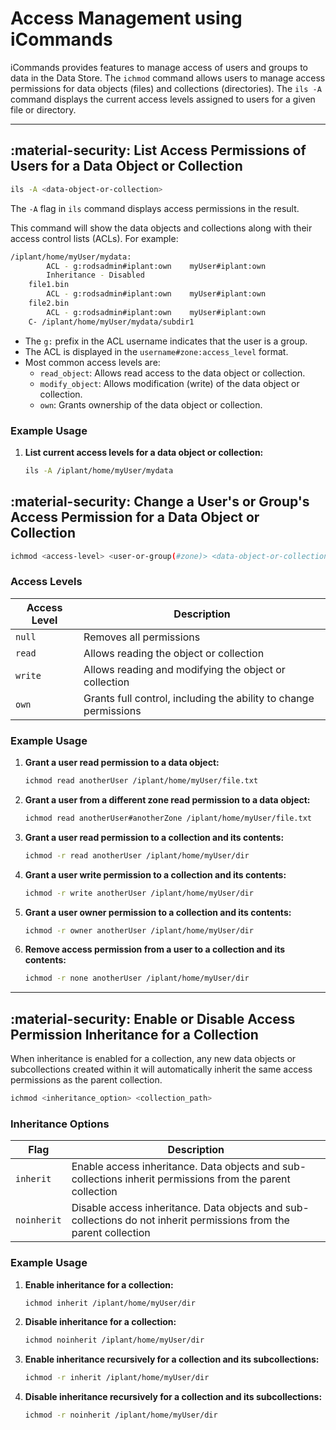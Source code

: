 # Access Management using iCommands

iCommands provides features to manage access of users and groups to data in the Data Store. The `ichmod` command allows users to manage access permissions for data objects (files) and collections (directories). The `ils -A` command displays the current access levels assigned to users for a given file or directory.

---

## :material-security: List Access Permissions of Users for a Data Object or Collection

```sh
ils -A <data-object-or-collection>
```

The `-A` flag in `ils` command displays access permissions in the result.

This command will show the data objects and collections along with their access control lists (ACLs). For example:

```sh
/iplant/home/myUser/mydata:
        ACL - g:rodsadmin#iplant:own	myUser#iplant:own
        Inheritance - Disabled
    file1.bin
        ACL - g:rodsadmin#iplant:own	myUser#iplant:own
    file2.bin
        ACL - g:rodsadmin#iplant:own	myUser#iplant:own
    C- /iplant/home/myUser/mydata/subdir1
```

- The `g:` prefix in the ACL username indicates that the user is a group.
- The ACL is displayed in the `username#zone:access_level` format.
- Most common access levels are:
    - `read_object`: Allows read access to the data object or collection.
    - `modify_object`: Allows modification (write) of the data object or collection.
    - `own`: Grants ownership of the data object or collection.

### Example Usage

1. **List current access levels for a data object or collection:**
    ```sh
    ils -A /iplant/home/myUser/mydata
    ```

## :material-security: Change a User's or Group's Access Permission for a Data Object or Collection

```sh
ichmod <access-level> <user-or-group(#zone)> <data-object-or-collection>
```

### Access Levels

| Access Level | Description |
|-------------|-------------|
| `null` | Removes all permissions |
| `read` | Allows reading the object or collection |
| `write` | Allows reading and modifying the object or collection |
| `own` | Grants full control, including the ability to change permissions |

### Example Usage

1. **Grant a user read permission to a data object:**
    ```sh
    ichmod read anotherUser /iplant/home/myUser/file.txt
    ```

2. **Grant a user from a different zone read permission to a data object:**
    ```sh
    ichmod read anotherUser#anotherZone /iplant/home/myUser/file.txt
    ```

3. **Grant a user read permission to a collection and its contents:**
    ```sh
    ichmod -r read anotherUser /iplant/home/myUser/dir
    ```

4. **Grant a user write permission to a collection and its contents:**
    ```sh
    ichmod -r write anotherUser /iplant/home/myUser/dir
    ```

5. **Grant a user owner permission to a collection and its contents:**
    ```sh
    ichmod -r owner anotherUser /iplant/home/myUser/dir
    ```

6. **Remove access permission from a user to a collection and its contents:**
    ```sh
    ichmod -r none anotherUser /iplant/home/myUser/dir
    ```

---

## :material-security: Enable or Disable Access Permission Inheritance for a Collection

When inheritance is enabled for a collection, any new data objects or subcollections created within it will automatically inherit the same access permissions as the parent collection.

```sh
ichmod <inheritance_option> <collection_path>
```

### Inheritance Options

| Flag | Description |
|------|-------------|
| `inherit` | Enable access inheritance. Data objects and sub-collections inherit permissions from the parent collection |
| `noinherit` | Disable access inheritance. Data objects and sub-collections do not inherit permissions from the parent collection |

### Example Usage

1. **Enable inheritance for a collection:**
    ```sh
    ichmod inherit /iplant/home/myUser/dir
    ```

2. **Disable inheritance for a collection:**
    ```sh
    ichmod noinherit /iplant/home/myUser/dir
    ```

3. **Enable inheritance recursively for a collection and its subcollections:**
    ```sh
    ichmod -r inherit /iplant/home/myUser/dir
    ```

4. **Disable inheritance recursively for a collection and its subcollections:**
    ```sh
    ichmod -r noinherit /iplant/home/myUser/dir
    ```
